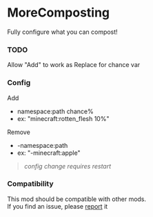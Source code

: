 # MoreComposting
Fully configure what you can compost!<br>
### TODO
Allow "Add" to work as Replace for chance var

### Config
Add<br>
- namespace:path chance%<br>
- ex: "minecraft:rotten_flesh 10%"

Remove<br>
- -namespace:path<br>
- ex: "-minecraft:apple"
> *config change requires restart*
### Compatibility
This mod should be compatible with other mods.<br>
If you find an issue, please [report](google.com) it
